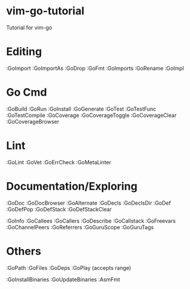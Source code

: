 # vim-go-tutorial
Tutorial for vim-go


# Editing
:GoImport
:GoImportAs
:GoDrop
:GoFmt
:GoImports
:GoRename
:GoImpl

# Go Cmd
:GoBuild
:GoRun
:GoInstall
:GoGenerate
:GoTest
:GoTestFunc
:GoTestCompile
:GoCoverage
:GoCoverageToggle
:GoCoverageClear
:GoCoverageBrowser

# Lint
:GoLint
:GoVet
:GoErrCheck
:GoMetaLinter

# Documentation/Exploring
:GoDoc
:GoDocBrowser
:GoAlternate
:GoDecls
:GoDeclsDir
:GoDef
:GoDefPop
:GoDefStack
:GoDefStackClear

:GoInfo
:GoCallees
:GoCallers
:GoDescribe
:GoCallstack
:GoFreevars
:GoChannelPeers
:GoReferrers
:GoGuruScope
:GoGuruTags

# Others
:GoPath
:GoFiles
:GoDeps
:GoPlay (accepts range)

:GoInstallBinaries
:GoUpdateBinaries
:AsmFmt
